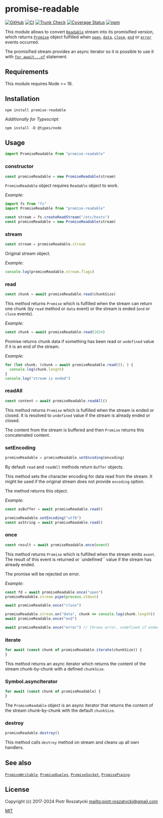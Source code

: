 # promise-readable

<!-- markdownlint-disable MD013 -->

[![GitHub](https://img.shields.io/github/v/release/dex4er/js-promise-readable?display_name=tag&sort=semver)](https://github.com/dex4er/promise-readable)
[![CI](https://github.com/dex4er/js-promise-readable/actions/workflows/ci.yaml/badge.svg)](https://github.com/dex4er/promise-readable/actions/workflows/ci.yaml)
[![Trunk Check](https://github.com/dex4er/js-promise-readable/actions/workflows/trunk.yaml/badge.svg)](https://github.com/dex4er/promise-readable/actions/workflows/trunk.yaml)
[![Coverage Status](https://coveralls.io/repos/github/dex4er/js-promise-readable/badge.svg)](https://coveralls.io/github/dex4er/js-promise-readable)
[![npm](https://img.shields.io/npm/v/promise-readable.svg)](https://www.npmjs.com/package/promise-readable)

<!-- markdownlint-enable MD013 -->

This module allows to convert
[`Readable`](https://nodejs.org/api/stream.html#stream_class_stream_readable)
stream into its promisified version, which returns
[`Promise`](https://developer.mozilla.org/en-US/docs/Web/JavaScript/Reference/Global_Objects/Promise)
object fulfilled when [`open`](https://nodejs.org/api/fs.html#fs_event_open),
[`data`](https://nodejs.org/api/stream.html#stream_event_data),
[`close`](https://nodejs.org/api/fs.html#fs_event_close),
[`end`](https://nodejs.org/api/stream.html#stream_event_end) or
[`error`](https://nodejs.org/api/stream.html#stream_event_error_1) events
occurred.

The promisified stream provides an async iterator so it is possible to use it
with [`for await...of`](https://developer.mozilla.org/en-US/docs/Web/JavaScript/Reference/Statements/for-await...of)
statement.

## Requirements

This module requires Node >= 16.

## Installation

```shell
npm install promise-readable
```

_Additionally for Typescript:_

```shell
npm install -D @types/node
```

## Usage

```js
import PromiseReadable from "promise-readable"
```

### constructor

```js
const promiseReadable = new PromiseReadable(stream)
```

`PromiseReadable` object requires `Readable` object to work.

_Example:_

```js
import fs from "fs"
import PromiseReadable from "promise-readable"

const stream = fs.createReadStream("/etc/hosts")
const promiseReadable = new PromiseReadable(stream)
```

### stream

```js
const stream = promiseReadable.stream
```

Original stream object.

_Example:_

```js
console.log(promiseReadable.stream.flags)
```

### read

```js
const chunk = await promiseReadable.read(chunkSize)
```

This method returns `Promise` which is fulfilled when the stream can return
one chunk (by `read` method or `data` event) or the stream is ended (`end` or
`close` events).

_Example:_

```js
const chunk = await promiseReadable.read(1024)
```

Promise returns chunk data if something has been read or `undefined` value if
it is an end of the stream.

_Example:_

```js
for (let chunk; (chunk = await promiseReadable.read()); ) {
  console.log(chunk.length)
}
console.log("stream is ended")
```

### readAll

```js
const content = await promiseReadable.readAll()
```

This method returns `Promise` which is fulfilled when the stream is ended or
closed. It is resolved to `undefined` value if the stream is already ended or
closed.

The content from the stream is buffered and then `Promise` returns this
concatenated content.

### setEncoding

```js
promiseReadable = promiseReadable.setEncoding(encoding)
```

By default `read` and `readAll` methods return `Buffer` objects.

This method sets the character encoding for data read from the stream. It
might be used if the original stream does not provide `encoding` option.

The method returns this object.

_Example:_

```js
const asBuffer = await promiseReadable.read()

promiseReadable.setEncoding("utf8")
const asString = await promiseReadable.read()
```

### once

```js
const result = await promiseReadable.once(event)
```

This method returns `Promise` which is fulfilled when the stream emits
`event`. The result of this event is returned or `undefined`` value if the
stream has already ended.

The promise will be rejected on error.

_Example:_

```js
const fd = await promiseReadable.once("open")
promiseReadable.stream.pipe(process.stdout)

await promiseReadable.once("close")

promiseReadable.stream.on("data", chunk => console.log(chunk.length))
await promiseReadable.once("end")

await promiseReadable.once("error") // throws error, undefined if ended
```

### iterate

```js
for await (const chunk of promiseReadable.iterate(chunkSize)) {
}
```

This method returns an async iterator which returns the content of the stream
chunk-by-chunk with a defined `chunkSize`.

### Symbol.asyncIterator

```js
for await (const chunk of promiseReadable) {
}
```

The `PromiseReadable` object is an async iterator that returns the content of
the stream chunk-by-chunk with the default `chunkSize`.

### destroy

```js
promiseReadable.destroy()
```

This method calls `destroy` method on stream and cleans up all own handlers.

## See also

[`PromiseWritable`](https://www.npmjs.com/package/promise-writable),
[`PromiseDuplex`](https://www.npmjs.com/package/promise-duplex),
[`PromiseSocket`](https://www.npmjs.com/package/promise-socket),
[`PromisePiping`](https://www.npmjs.com/package/promise-piping).

## License

Copyright (c) 2017-2024 Piotr Roszatycki <mailto:piotr.roszatycki@gmail.com>

[MIT](https://opensource.org/licenses/MIT)
